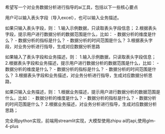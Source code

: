 希望写一个对业务数据分析进行指导的ai工具，包括以下一些核心要点

用户可以输入表头字段（导入excel），也可以输入业务描述。

如果只输入表头字段，则：
1.输入示例数据，只读取表头字段信息；
2.根据表头字段，提示用户进行数据分析的数据范围是什么，比如：
    - 数据分析的维度是什么？
    - 数据分析的指标是什么？
    - 数据分析的时间范围是什么？
3.根据表头字段，对业务分析进行指导，生成对应数据分析思路

如果输入了表头字段和业务描述，则：
1.输入示例数据，只读取表头字段信息；
2.根据表头字段和业务描述，提示用户进行数据分析的数据范围是什么，比如：
    - 数据分析的维度是什么？
    - 数据分析的指标是什么？
    - 数据分析的时间范围是什么？
3.根据表头字段和业务描述，对业务分析进行指导，生成对应数据分析思路，

如果只输入业务描述，则：
1.根据业务描述，提示用户进行数据分析的数据范围是什么，比如：
    - 数据分析的维度是什么？
    - 数据分析的指标是什么？
    - 数据分析的时间范围是什么？
2.根据业务描述，对业务分析进行指导，生成对应数据分析思路；

完全用python实现，前端用streamlit实现，大模型使用zhipu ai的api,使用glm-4-plus 



